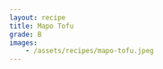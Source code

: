 ```yaml
---
layout: recipe
title: Mapo Tofu
grade: B
images:
    - /assets/recipes/mapo-tofu.jpeg
---
```

<!-- stub -->

<!-- endstub -->
